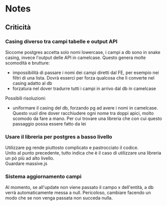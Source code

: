 # Notes

## Criticità

### Casing diverso tra campi tabelle e output API

Siccome postgres accetta solo nomi lowercase, i campi a db sono in snake casing, invece l'output delle API in camelcase.
Questo genera molte scomodità e brutture:

- impossibilità di passare i nomi dei campi diretti dal FE, per esempio nei filtri di una lista. Dovrà esserci per forza qualcosa che li converte nel casing adatto al db
- forzatura nel dover tradurre tutti i campi in arrivo dal db in camelcase

Possibili risoluzioni:

- uniformare il casing del db, forzando pg ad avere i nomi in camelcase. Questo vuol dire dover racchiudere ogni nome tra doppi apici, molto scomodo da fare a mano. Per cui trovare una libreria che con cui questo passaggio possa essere fatto da lei

### Usare il libreria per postgres a basso livello

Utilizzare pg rende piuttosto complicato e pastrocciato il codice.  
Unito al punto precedente, tutto indica che è il caso di utilizzare una libreria un pò più ad alto livello.  
Guardare massive.js

### Sistema aggiornamento campi

Al momento, se all'update non viene passato il campo x dell'entità, a db verrà automaticamente messa a null.
Pericoloso, cambiare facendo un modo che se non venga passata non succeda nulla.
